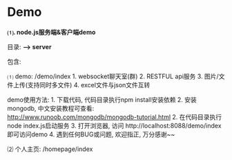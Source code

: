 # Demo

<b>⑴. node.js服务端&客户端demo</b>

  目录:
  <b> --> server </b><br>

  包含: 
  <div>
  ⑴ 
  demo: /demo/index
      1. websocket聊天室(群)
      2. RESTFUL api服务
      3. 图片/文件上传(支持同时多文件)
      4. excel文件与json文件互转
      
  demo使用方法: 
      1. 下载代码, 代码目录执行npm install安装依赖
      2. 安装mongodb, 中文安装教程可查看: http://www.runoob.com/mongodb/mongodb-tutorial.html
      2. 在代码目录执行node index.js启动服务
      3. 打开浏览器, 访问 http://localhost:8088/demo/index 即可访问demo
      4. 遇到任何BUG或问题, 欢迎指正, 万分感谢~~
  </div>
    
  ⑵ 
  个人主页: /homepage/index


